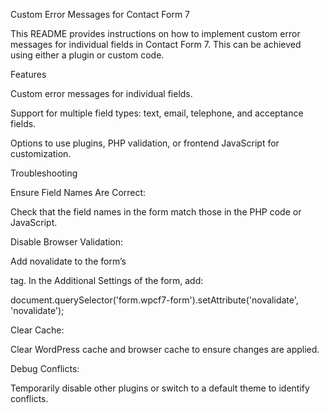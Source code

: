 Custom Error Messages for Contact Form 7

This README provides instructions on how to implement custom error messages for individual fields in Contact Form 7. This can be achieved using either a plugin or custom code.

Features

Custom error messages for individual fields.

Support for multiple field types: text, email, telephone, and acceptance fields.

Options to use plugins, PHP validation, or frontend JavaScript for customization.

Troubleshooting

Ensure Field Names Are Correct:

Check that the field names in the form match those in the PHP code or JavaScript.

Disable Browser Validation:

Add novalidate to the form’s <form> tag. In the Additional Settings of the form, add:

document.querySelector('form.wpcf7-form').setAttribute('novalidate', 'novalidate');

Clear Cache:

Clear WordPress cache and browser cache to ensure changes are applied.

Debug Conflicts:

Temporarily disable other plugins or switch to a default theme to identify conflicts.